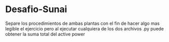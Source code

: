 # Desafio-Sunai
Separe los procedimientos de ambas plantas con el fin de hacer algo mas legible el ejercicio pero al ejecutar cualquiera de los dos archivos .py puede obtener la suma total del active power
